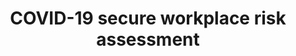 ---
layout: link-post
title: COVID-19 secure workplace risk assessment
link: /downloads/covid-secure-workplace-risk-assessment-v8.pdf
category: QPHL working on site
---